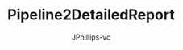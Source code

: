 ---
layout: post
repolink: "https://github.com/jphillips-vc/pipeline2detailedreport"
title: "Pipeline2DetailedReport"
description: "translate Veracode Pipeline Scan results into DetailedReport XML format, allowing you to import them into an IDE plugin for remediation."
author: "JPhillips-vc"
author-link: "https://github.com/jphillips-vc/"
content-type: "pipeline_scan_"
repo: "github"
repo_title: "Pipeline2DetailedReport"
---